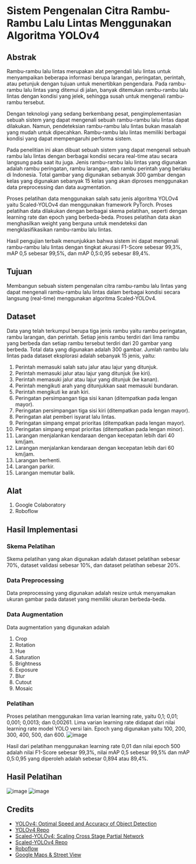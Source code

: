 # Sistem Pengenalan Citra Rambu-Rambu Lalu Lintas Menggunakan Algoritma YOLOv4

## Abstrak
Rambu-rambu lalu lintas merupakan alat pengendali lalu lintas untuk menyampaikan beberapa informasi berupa larangan, peringatan, perintah, atau petunjuk dengan tujuan untuk menertibkan pengendara. Pada rambu-rambu lalu lintas yang ditemui di jalan, banyak ditemukan rambu-rambu lalu lintas dengan kondisi yang jelek, sehingga susah untuk mengenali rambu-rambu tersebut. 

Dengan teknologi yang sedang berkembang pesat, pengimplementasian sebuah sistem yang dapat mengenali sebuah rambu-rambu lalu lintas dapat dilakukan. Namun, pendeteksian rambu-rambu lalu lintas bukan masalah yang mudah untuk dipecahkan. Rambu-rambu lalu lintas memiliki berbagai kondisi yang dapat mempengaruhi performa sistem. 

Pada penelitian ini akan dibuat sebuah sistem yang dapat mengenali sebuah rambu lalu lintas dengan berbagai kondisi secara real-time atau secara langsung pada saat itu juga. Jenis rambu-rambu lalu lintas yang digunakan adalah rambu peringatan, rambu larangan, dan rambu perintah yang berlaku di Indonesia. Total gambar yang digunakan sebanyak 300 gambar dengan kelas yang digunakan sebanyak 15 kelas yang akan diproses menggunakan data preprocessing dan data augmentation.

Proses pelatihan data menggunakan salah satu jenis algoritma YOLOv4 yaitu Scaled-YOLOv4 dan menggunakan framework PyTorch. Proses pelatihan data dilakukan dengan berbagai skema pelatihan, seperti dengan learning rate dan epoch yang berbeda-beda. Proses pelatihan data akan menghasilkan weight yang berguna untuk mendeteksi dan mengklasifikasikan rambu-rambu lalu lintas. 

Hasil pengujian terbaik menunjukkan bahwa sistem ini dapat mengenali rambu-rambu lalu lintas dengan tingkat akurasi F1-Score sebesar 99,3%, mAP 0,5 sebesar 99,5%, dan mAP 0,5:0,95 sebesar 89,4%.

## Tujuan
Membangun sebuah sistem pengenalan citra rambu-rambu lalu lintas yang dapat mengenali rambu-rambu lalu lintas dalam berbagai kondisi secara langsung (real-time) menggunakan algoritma Scaled-YOLOv4.

## Dataset
Data yang telah terkumpul berupa tiga jenis rambu yaitu rambu peringatan, rambu larangan, dan perintah. Setiap jenis rambu terdiri dari lima rambu yang berbeda dan setiap rambu tersebut terdiri dari 20 gambar yang berbeda. Total data yang digunakan adalah 300 gambar. 
Jumlah rambu lalu lintas pada dataset eksplorasi adalah sebanyak 15 jenis, yaitu:
  1.	Perintah memasuki salah satu jalur atau lajur yang ditunjuk.
  2.	Perintah memasuki jalur atau lajur yang ditunjuk (ke kiri).
  3.	Perintah memasuki jalur atau lajur yang ditunjuk (ke kanan).
  4.	Perintah mengikuti arah yang ditunjukkan saat memasuki bundaran.
  5.	Perintah mengikuti ke arah kiri.
  6.	Peringatan persimpangan tiga sisi kanan (ditempatkan pada lengan mayor).
  7.	Peringatan persimpangan tiga sisi kiri (ditempatkan pada lengan mayor).
  8.	Peringatan alat pemberi isyarat lalu lintas.
  9.	Peringatan simpang empat prioritas (ditempatkan pada lengan mayor).
  10.	Peringatan simpang empat prioritas (ditempatkan pada lengan minor).
  11.	Larangan menjalankan kendaraan dengan kecepatan lebih dari 40 km/jam.
  12.	Larangan menjalankan kendaraan dengan kecepatan lebih dari 60 km/jam.
  13.	Larangan berhenti.
  14.	Larangan parkir.
  15.	Larangan memutar balik.

## Alat
  1. Google Colaboratory
  2. Roboflow

## Hasil Implementasi
### Skema Pelatihan
Skema pelatihan yang akan digunakan adalah dataset pelatihan sebesar 70%, dataset validasi sebesar 10%, dan dataset pelatihan sebesar 20%.

### Data Preprocessing
Data preprocessing yang digunakan adalah resize untuk menyamakan ukuran gambar pada dataset yang memiliki ukuran berbeda-beda. 

### Data Augmentation
Data augmentation yang digunakan adalah
  1. Crop
  2. Rotation
  3. Hue
  4. Saturation
  5. Brightness
  6. Exposure
  7. Blur
  8. Cutout
  9. Mosaic
      
### Pelatihan
Proses pelatihan menggunakan lima varian learning rate, yaitu 0,1; 0,01; 0,001; 0,0013; dan 0,00261. Lima varian learning rate didapat dari nilai learning rate model YOLO versi lain. Epoch yang digunakan yaitu 100, 200, 300, 400, 500, dan 600. 
![image](https://github.com/randifajar/Traffic-Sign-Detection/assets/46032161/57cecc5f-3e48-4cc0-b365-fc4b54f8ef69)

Hasil dari pelatihan menggunakan learning rate 0,01 dan nilai epoch 500 adalah nilai F1-Score sebesar 99,3%, nilai mAP 0,5 sebesar 99,5% dan mAP 0,5:0,95 yang diperoleh adalah sebesar 0,894 atau 89,4%.

## Hasil Pelatihan
![image](https://github.com/randifajar/Traffic-Sign-Detection/assets/46032161/b33cd4cd-87c1-4462-8f1e-d31f976b9afd)
![image](https://github.com/randifajar/Traffic-Sign-Detection/assets/46032161/84653c63-fc2e-4cb7-a5b3-0f68f294c73e)

## Credits
  - [YOLOv4: Optimal Speed and Accuracy of Object Detection](https://arxiv.org/abs/2004.10934)
  - [YOLOv4 Repo](https://github.com/AlexeyAB/darknet)
  - [Scaled-YOLOv4: Scaling Cross Stage Partial Network](https://arxiv.org/abs/2011.08036)
  - [Scaled-YOLOv4 Repo](https://github.com/WongKinYiu/ScaledYOLOv4)
  - [Roboflow](https://roboflow.com/)
  - [Google Maps & Street View](https://www.google.com/maps)
